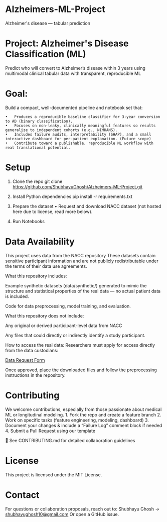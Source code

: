 # Alzheimers-ML-Project
Alzheimer's disease — tabular prediction 


# Project: Alzheimer's Disease Classification (ML)

 Predict who will convert to Alzheimer’s disease within 3 years using multimodal clinical tabular data with transparent, reproducible ML
 
# Goal:
Build a compact, well-documented pipeline and notebook set that:

	•	Produces a reproducible baseline classifier for 3-year conversion to AD (binary classification).
	•	Focuses on non-leaky, clinically meaningful features so results generalize to independent cohorts (e.g., NIMHANS).
	•	Includes failure audits, interpretability (SHAP), and a small interactive dashboard for per-patient explanation. (Future scope)
	•	Contribute toward a publishable, reproducible ML workflow with real translational potential.


# Setup

1. Clone the repo
git clone https://github.com/ShubhayuGhosh/Alzheimers-ML-Project.git

2. Install Python dependencies
pip install -r requirements.txt

3.	Prepare the dataset
	•	Request and download NACC dataset (not hosted here due to license, read more below).

4.	Run Notebooks

# Data Availability

This project uses data from the NACC repository
These datasets contain sensitive participant information and are not publicly redistributable under the terms of their data use agreements.

What this repository includes:

Example synthetic datasets (data/synthetic/) generated to mimic the structure and statistical properties of the real data — no actual patient data is included.

Code for data preprocessing, model training, and evaluation.


What this repository does not include:

Any original or derived participant-level data from NACC

Any files that could directly or indirectly identify a study participant.


How to access the real data: Researchers must apply for access directly from the data custodians:

[Data Request Form](https://naccdata.org/requesting-data/data-request-process)


Once approved, place the downloaded files and follow the preprocessing instructions in the repository.


# Contributing

We welcome contributions, especially from those passionate about medical ML or longitudinal modeling.
	1.	Fork the repo and create a feature branch
	2.	Work on specific tasks (feature engineering, modeling, dashboard)
	3.	Document your changes & include a “Failure Log” comment block if needed
	4.	Submit a Pull Request using our template

📄 See CONTRIBUTING.md for detailed collaboration guidelines

# License
This project is licensed under the MIT License.

# Contact
For questions or collaboration proposals, reach out to:
Shubhayu Ghosh → shubhayughosh10@gmail.com
Or open a GitHub issue.



